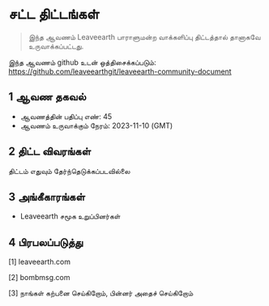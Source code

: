 # சட்ட திட்டங்கள்

>இந்த ஆவணம் Leaveearth பாராளுமன்ற வாக்களிப்பு திட்டத்தால் தானாகவே உருவாக்கப்பட்டது.

இந்த ஆவணம் github உடன் ஒத்திசைக்கப்படும்: https://github.com/leaveearthgit/leaveearth-community-document

## 1 ஆவண தகவல்

- ஆவணத்தின் பதிப்பு எண்: 45
- ஆவணம் உருவாக்கும் நேரம்: 2023-11-10 (GMT)

## 2 திட்ட விவரங்கள்

திட்டம் எதுவும் தேர்ந்தெடுக்கப்படவில்லை

## 3 அங்கீகாரங்கள்
* Leaveearth சமூக உறுப்பினர்கள்

## 4 பிரபலப்படுத்து
[1] leaveearth.com

[2] bombmsg.com

[3] நாங்கள் கற்பனை செய்கிறோம், பின்னர் அதைச் செய்கிறோம்
